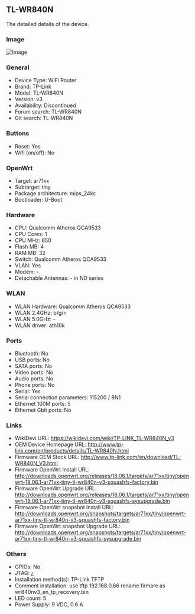## TL-WR840N
The detailed details of the device.

### Image

![Image](https://static.tp-link.com/res/images/products/TL-WR840N_un_V2_1042_normal_0_20150725145744.jpg)

### General
- Device Type: WiFi Router
- Brand: TP-Link
- Model: TL-WR840N
- Version: v3
- Availability: Discontinued
- Forum search: TL-WR840N
- Git search: TL-WR840N

### Buttons
- Reset: Yes
- Wifi (on/off): No

### OpenWrt
- Target: ar71xx
- Subtarget: tiny
- Package architecture: mips_24kc
- Bootloader: U-Boot

### Hardware
- CPU: Qualcomm Atheros QCA9533
- CPU Cores: 1
- CPU MHz: 650
- Flash MB: 4
- RAM MB: 32
- Switch: Qualcomm Atheros QCA9533
- VLAN: Yes
- Modem: -
- Detachable Antennas: - in ND series

### WLAN
- WLAN Hardware: Qualcomm Atheros QCA9533
- WLAN 2.4GHz: b/g/n
- WLAN 5.0GHz: -
- WLAN driver: ath10k

### Ports
- Bluetooth: No
- USB ports: No
- SATA ports: No
- Video ports: No
- Audio ports: No
- Phone ports: No
- Serial: Yes
- Serial connection parameters: 115200 / 8N1
- Ethernet 100M ports: 5
- Ethernet Gbit ports: No

### Links
- WikiDevi URL: https://wikidevi.com/wiki/TP-LINK_TL-WR840N_v3
- OEM Device Homepage URL: http://www.tp-link.com/en/products/details/TL-WR840N.html
- Firmware OEM Stock URL: http://www.tp-link.com/en/download/TL-WR840N_V3.html
- Firmware OpenWrt Install URL: http://downloads.openwrt.org/releases/18.06.1/targets/ar71xx/tiny/openwrt-18.06.1-ar71xx-tiny-tl-wr840n-v3-squashfs-factory.bin
- Firmware OpenWrt Upgrade URL: http://downloads.openwrt.org/releases/18.06.1/targets/ar71xx/tiny/openwrt-18.06.1-ar71xx-tiny-tl-wr840n-v3-squashfs-sysupgrade.bin
- Firmware OpenWrt snapshot Install URL: http://downloads.openwrt.org/snapshots/targets/ar71xx/tiny/openwrt-ar71xx-tiny-tl-wr840n-v3-squashfs-factory.bin
- Firmware OpenWrt snapshot Upgrade URL: http://downloads.openwrt.org/snapshots/targets/ar71xx/tiny/openwrt-ar71xx-tiny-tl-wr840n-v3-squashfs-sysupgrade.bin

### Others
- GPIOs: No
- JTAG: ¿
- Installation method(s): TP-Link TFTP
- Comment installation: use tftp 192.168.0.66 rename firmare as wr840nv3_en_tp_recovery.bin
- LED count: 5
- Power Supply: 9 VDC, 0.6 A


